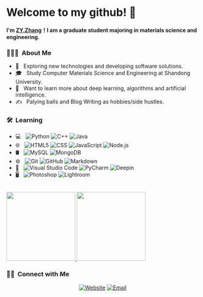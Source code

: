 # Welcome to my github! 👋

**I'm [ZY.Zhang](https://github.com/zyzhang827)！I am a graduate student majoring in materials science and engineering.**
  
</h1>

<h3> 👨🏻‍💻 &nbsp;About Me </h3>

- 🤔 &nbsp; Exploring new technologies and developing software solutions.
- 🎓 &nbsp; Study Computer Materials Science and Engineering at Shandong University.
- 🌱 &nbsp; Want to learn more about deep learning, algorithms and artificial intelligence.
- ✍️ &nbsp; Palying balls and Blog Writing as hobbies/side hustles.

<h3> 🛠 &nbsp;Learning</h3>

- 💻 &nbsp;
  ![Python](https://img.shields.io/badge/-Python-333333?style=flat&logo=python)
  ![C++](https://img.shields.io/badge/-C++-333333?style=flat&logo=C%2B%2B&logoColor=00599C)
  ![Java](https://img.shields.io/badge/-Java-333333?style=flat&logo=Java&logoColor=007396)
- 🌐 &nbsp;
  ![HTML5](https://img.shields.io/badge/-HTML5-333333?style=flat&logo=HTML5)
  ![CSS](https://img.shields.io/badge/-CSS-333333?style=flat&logo=CSS3&logoColor=1572B6)
  ![JavaScript](https://img.shields.io/badge/-JavaScript-333333?style=flat&logo=javascript)
  ![Node.js](https://img.shields.io/badge/-Node.js-333333?style=flat&logo=node.js)
- 🛢 &nbsp;
  ![MySQL](https://img.shields.io/badge/-MySQL-333333?style=flat&logo=mysql)
  ![MongoDB](https://img.shields.io/badge/-MongoDB-333333?style=flat&logo=mongodb)
- ⚙️ &nbsp;
  ![Git](https://img.shields.io/badge/-Git-333333?style=flat&logo=git)
  ![GitHub](https://img.shields.io/badge/-GitHub-333333?style=flat&logo=github)
  ![Markdown](https://img.shields.io/badge/-Markdown-333333?style=flat&logo=markdown)
- 🔧 &nbsp;
  ![Visual Studio Code](https://img.shields.io/badge/-Visual%20Studio%20Code-333333?style=flat&logo=visual-studio-code&logoColor=007ACC)
  ![PyCharm](https://img.shields.io/badge/-PyCharm-333333?style=flat&logo=PyCharm&logoColor=000000)
  ![Deepin](https://img.shields.io/badge/-deepin-333333?style=flat&logo=deepin&logoColor=007CFF)
- 🖥 &nbsp;
  ![Photoshop](https://img.shields.io/badge/-Photoshop-333333?style=flat&logo=adobe-photoshop)
  ![Lightroom](https://img.shields.io/badge/-Lightroom-333333?style=flat&logo=Adobe-Lightroom&logoColor=31A6FF)

<br/>

<a href="https://github.com/zyzhang827">
  <img height="180em" src="https://github-readme-stats.vercel.app/api?username=zyzhang827&theme=buefy&show_icons=true" />
  <img height="180em" src="https://github-readme-stats.vercel.app/api/top-langs/?username=zyzhang827&theme=buefy&layout=compact" />
</a>

<br/>

<h3> 🤝🏻 &nbsp;Connect with Me </h3>

<p align="center">
<a href="https://zyzhang827.github.io//"><img alt="Website" src="https://img.shields.io/badge/Website-www.zyzhang827.github.io-blue?style=flat-square&logo=google-chrome"></a>
<!--
<a href="https://www.linkedin.com/in/AVS1508/"><img alt="LinkedIn" src="https://img.shields.io/badge/LinkedIn-Aditya%20Vikram%20Singh-blue?style=flat-square&logo=linkedin"></a>
<a href="https://www.instagram.com/adityavs_/"><img alt="Instagram" src="https://img.shields.io/badge/Instagram-adityavs__-blue?style=flat-square&logo=instagram"></a>
-->   
<a href="mailto:1194749361@qq.com"><img alt="Email" src="https://img.shields.io/badge/Email-1194749361@qq.com-blue?style=flat-square&logo=gmail"></a>
</p>



<!--
⭐️ From [AVS1508](https://github.com/AVS1508)
**zyzhang827/zyzhang827** is a ✨ _special_ ✨ repository because its `README.md` (this file) appears on your GitHub profile.

Here are some ideas to get you started:

- 🔭 I’m currently working on ...
- 🌱 I’m currently learning ...
- 👯 I’m looking to collaborate on ...
- 🤔 I’m looking for help with ...
- 💬 Ask me about ...
- 📫 How to reach me: ...
- 😄 Pronouns: ...
- ⚡ Fun fact: ...
-->
